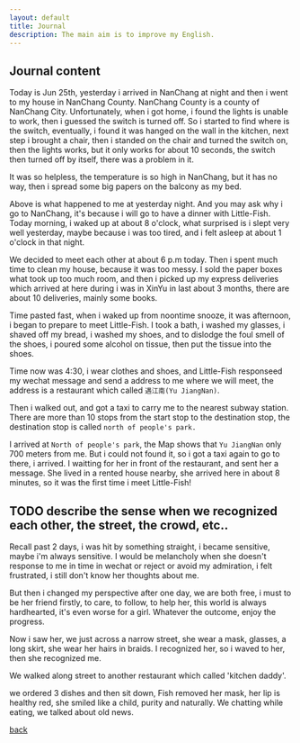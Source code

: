 ```yaml
---
layout: default
title: Journal
description: The main aim is to improve my English.
---
```


## Journal content
Today is Jun 25th, yesterday i arrived in NanChang at night and then i went to my house in NanChang County.
NanChang County is a county of NanChang City.
Unfortunately, when i got home, i found the lights is unable to work, then i guessed the switch is turned off.
So i started to find where is the switch, eventually, i found it was hanged on the wall in the kitchen,
next step i brought a chair, then i standed on the chair and turned the switch on, then the lights works,
but it only works for about 10 seconds, the switch then turned off by itself, there was a problem in it.

It was so helpless, the temperature is so high in NanChang, but it has no way, then i spread some big papers
on the balcony as my bed.

Above is what happened to me at yesterday night.
And you may ask why i go to NanChang, it's because i will go to have a dinner with Little-Fish.
Today morning, i waked up at about 8 o'clock, what surprised is i slept very well yesterday, maybe because i was
too tired, and i felt asleep at about 1 o'clock in that night.

We decided to meet each other at about 6 p.m today.
Then i spent much time to clean my house, because it was too messy.
I sold the paper boxes what took up too much room, and then i picked up my express deliveries which arrived at here
during i was in XinYu in last about 3 months, there are about 10 deliveries, mainly some books.

Time pasted fast, when i waked up from noontime snooze, it was afternoon, i began to prepare to meet Little-Fish.
I took a bath, i washed my glasses, i shaved off my bread, i washed my shoes, 
and to dislodge the foul smell of the shoes, i poured some alcohol on tissue,
then put the tissue into the shoes.

Time now was 4:30, i wear clothes and shoes, and Little-Fish responseed my wechat message and send a 
address to me where we will meet, the address is a restaurant which called `遇江南(Yu JiangNan)`.

Then i walked out, and got a taxi to carry me to the nearest subway station.
There are more than 10 stops from the start stop to the destination stop, the destination stop is called `north of people's park.`

I arrived at `North of people's park`, the Map shows that `Yu JiangNan` only 700 meters from me.
But i could not found it, so i got a taxi again to go to there, i arrived.
I waitting for her in front of the restaurant, and sent her a message.
She lived in a rented house nearby, she arrived here in about 8 minutes, so it was the first time i meet Little-Fish!
## TODO describe the sense when we recognized each other, the street, the crowd, etc..
Recall past 2 days, i was hit by something straight, i became sensitive, maybe i'm always sensitive.
I would be melancholy when she doesn't response to me in time in wechat or reject or avoid my admiration, i felt frustrated,
i still don't know her thoughts about me.

But then i changed my perspective after one day, we are both free, i must to be her friend firstly,
to care, to follow, to help her, this world is always hardhearted, it's even worse for a girl.
Whatever the outcome, enjoy the progress.

Now i saw her, we just across a narrow street, she wear a mask, glasses, a long skirt, she wear her hairs in braids.
I recognized her, so i waved to her, then she recognized me.

We walked along street to another restaurant which called 'kitchen daddy'.

we ordered 3 dishes and then sit down, Fish removed her mask, her lip is healthy red, she smiled like a child, purity and
naturally.
We chatting while eating, we talked about old news.


[back](./)
